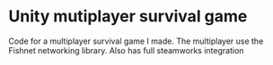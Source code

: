 # Unity mutiplayer survival game
 Code for a multiplayer survival game I made. The multiplayer use the Fishnet networking library. Also has full steamworks integration
